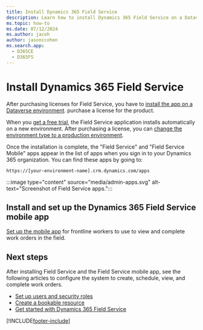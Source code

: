 ```yaml
---
title: Install Dynamics 365 Field Service
description: Learn how to install Dynamics 365 Field Service on a Dataverse environment.
ms.topic: how-to
ms.date: 07/12/2024
ms.author: jacoh
author: jasonccohen
ms.search.app:
  - D365CE
  - D365FS
---
```


# Install Dynamics 365 Field Service

After purchasing licenses for Field Service, you have to [install the app on a Dataverse environment](/power-platform/admin/manage-apps#install-an-app). purchase a license for the product.

When you [get a free trial](trial-signup.md), the Field Service application installs automatically on a new environment. After purchasing a license, you can [change the environment type to a production environment](/power-platform/admin/switch-environment).

Once the installation is complete, the "Field Service" and "Field Service Mobile" apps appear in the list of apps when you sign in to your Dynamics 365 organization. You can find these apps by going to:

```https://[your-environment-name].crm.dynamics.com/apps```

:::image type="content" source="media/admin-apps.svg" alt-text="Screenshot of Field Service apps.":::

## Install and set up the Dynamics 365 Field Service mobile app

[Set up the mobile app](mobile-power-app-get-started.md) for frontline workers to use to view and complete work orders in the field.

## Next steps

After installing Field Service and the Field Service mobile app, see the following articles to configure the system to create, schedule, view, and complete work orders.

- [Set up users and security roles](users-licenses-permissions.md)
- [Create a bookable resource](set-up-bookable-resources.md)
- [Get started with Dynamics 365 Field Service](field-service-get-started.md)

[!INCLUDE[footer-include](../includes/footer-banner.md)]
